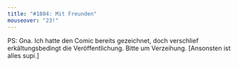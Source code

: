 ```yaml
---
title: "#1804: Mit Freunden"
mouseover: "23!"
---
```


PS:
Gna. Ich hatte den Comic bereits gezeichnet, doch verschlief erkältungsbedingt die Veröffentlichung.
Bitte um Verzeihung. 
[Ansonsten ist alles supi.]
